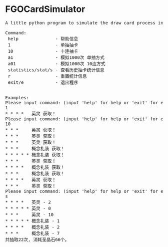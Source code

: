 # FGOCardSimulator
<pre>
A little python program to simulate the draw card process in famous mobile game - Fate Grand Order (FGO)

Command:
 help              - 帮助信息 
 1                 - 单抽抽卡
 10                - 十连抽卡
 a1                - 模拟1000次 单抽方式
 a01               - 模拟1000次 10连方式
 statistics/stat/s - 查看历史抽卡统计信息
 r                 - 重置统计信息
 exit/e            - 退出程序
 
 
Examples:
Please input command: (input 'help' for help or 'exit' for exiting)
1
* * * *   英灵 获取！
Please input command: (input 'help' for help or 'exit' for exiting)
10
* * *     英灵 获取！
* * *     英灵 获取！
* * *     英灵 获取！
* * *     概念礼装 获取！
* * * * * 概念礼装 获取！
* * *     英灵 获取！
* * * *   概念礼装 获取！
* * *     概念礼装 获取！
* * * *   英灵 获取！
* * *     英灵 获取！
Please input command: (input 'help' for help or 'exit' for exiting)
s
* * * *   英灵 - 2
* * * * * 英灵 - 0
* * *     英灵 - 10
* * * * * 概念礼装 - 1
* * * *   概念礼装 - 2
* * *     概念礼装 - 7
共抽取22次, 消耗圣晶石66个。

</pre>
